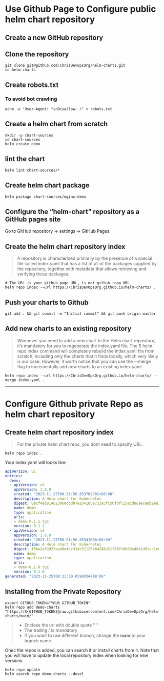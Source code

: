 # Use Github Page to Configure public helm chart repository

## Create a new GitHub repository

## Clone the repository
```shell
git clone git@github.com:ChrisDevOpsOrg/helm-charts.git
cd helm-charts
```

## Create robots.txt
### To avoid bot crawling
```shell
echo -e "User-Agent: *\nDisallow: /" > robots.txt
```

## Create a helm chart from scratch
```shell
mkdir -p chart-sources
cd chart-sources
helm create demo
```

## lint the chart
```shell
helm lint chart-sources/*
```

## Create helm chart package
```shell
helm package chart-sources/nginx-demo
```
## Configure the “helm-chart” repository as a GitHub pages site
Go to GitHub repository -> settings -> GitHub Pages

## Create the helm chart repository index
> A repository is characterized primarily by the presence of a special file called index.yaml that has a list of all of the packages supplied by the repository, together with metadata that allows retrieving and verifying those packages.
```shell
# The URL is your github page URL, is not github repo URL
helm repo index --url https://ChrisDevOpsOrg.github.io/helm-charts/ .
```

## Push your charts to Github
```shell
git add . && git commit -m "Initial commit" && git push origin master
```

## Add new charts to an existing repository
> Whenever you need to add a new chart to the Helm chart repository, it’s mandatory for you to regenerate the index.yaml file. The $ helm repo index command will completely rebuild the index.yaml file from scratch, including only the charts that it finds locally, which very likely is our case. However, it worth notice that you can use the --merge flag to incrementally add new charts to an existing index.yaml
```shell
helm repo index --url https://ChrisDevOpsOrg.github.io/helm-charts/ --merge index.yaml .
```

---
# Configure Github private Repo as helm chart repository

## Create helm chart repository index
> For the private helm chart repo, you dont need to specify URL.
```shell
helm repo index .
```
Your index.yaml will looks like:
```yaml
apiVersion: v1
entries:
  demo:
  - apiVersion: v2
    appVersion: 1.0.0
    created: "2023-11-25T08:21:50.859702701+08:00"
    description: A Helm chart for Kubernetes
    digest: 0acf4ab914823060cbd07e104105e733a5fc56fbfc15ecd86aece6b9e831c05e
    name: demo
    type: application
    urls:
    - demo-0.1.1.tgz
    version: 0.1.1
  - apiVersion: v2
    appVersion: 1.0.0
    created: "2023-11-25T08:21:50.85941036+08:00"
    description: A Helm chart for Kubernetes
    digest: f88a2a39923ae48e42c314c521254b4288a51f807c6b90e4041d81cc1ed02e25
    name: demo
    type: application
    urls:
    - demo-0.1.0.tgz
    version: 0.1.0
generated: "2023-11-25T08:21:50.8590034+08:00"
```

## Installing from the Private Repository
```shell
export GITHUB_TOKEN="YOUR_GITHUB_TOKEN"
helm repo add demo-charts "https://${GITHUB_TOKEN}@raw.githubusercontent.com/ChrisDevOpsOrg/helm-charts/main/"
```
> - Enclose the url with double quote " "
> - The trailing / is mandatory
> - If you want to use different branch, change the **main** to your branch name.

Onec the repos is added, you can search it or install charts from it. Note that you will have to update the local
repository index when looking for new versions.
```shell
helm repo update
helm search repo demo-charts --devel
```
